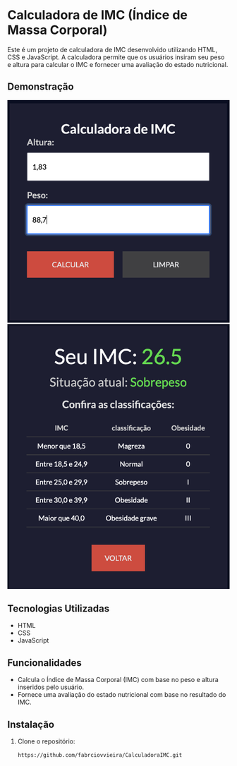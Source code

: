 # Calculadora de IMC (Índice de Massa Corporal)

Este é um projeto de calculadora de IMC desenvolvido utilizando HTML, CSS e JavaScript. A calculadora permite que os usuários insiram seu peso e altura para calcular o IMC e fornecer uma avaliação do estado nutricional.

## Demonstração

![Alt text](preview-1.png)
![Alt text](preview-2.png)

## Tecnologias Utilizadas

- HTML
- CSS
- JavaScript

## Funcionalidades

- Calcula o Índice de Massa Corporal (IMC) com base no peso e altura inseridos pelo usuário.
- Fornece uma avaliação do estado nutricional com base no resultado do IMC.

## Instalação

1. Clone o repositório:
   ```bash
   https://github.com/fabrciovvieira/CalculadoraIMC.git
